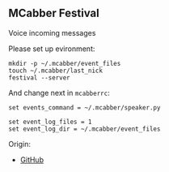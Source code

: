 MCabber Festival
----------------

Voice incoming messages

Please set up evironment:

    mkdir -p ~/.mcabber/event_files
    touch ~/.mcabber/last_nick
    festival --server

And change next in `mcabberrc`:

    set events_command = ~/.mcabber/speaker.py

    set event_log_files = 1
    set event_log_dir = ~/.mcabber/event_files

Origin:

* [GitHub](http://github.com/sergeykish/mcabber-festival/tree)
